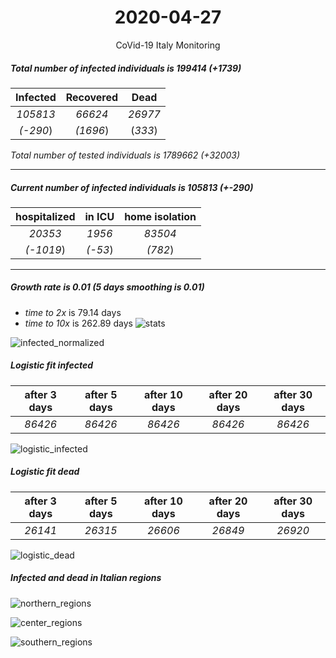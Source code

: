 <div align='center'>

# 2020-04-27
CoVid-19 Italy Monitoring
</div>

##### Total number of infected individuals is 199414 (+1739)
Infected | Recovered | Dead
:---: | :---: | :---:
*105813* | *66624* | *26977*
*(-290*) | *(1696*) | (*333*)

*Total number of tested individuals is 1789662 (+32003)*
***
##### Current number of infected individuals is 105813 (+-290)
hospitalized | in ICU | home isolation
:---: | :---: | :---:
*20353* |*1956* |*83504*
*(-1019*) |*(-53*) |*(782*)
***
##### Growth rate is 0.01 (5 days smoothing is 0.01)
- *time to 2x* is 79.14 days
- *time to 10x* is 262.89 days
![stats][stats]

![infected_normalized][infected_normalized]

##### Logistic fit infected
after 3 days | after 5 days | after 10 days | after 20 days | after 30 days
:---: | :---: | :---: | :---: | :---:
*86426* |*86426* |*86426* |*86426* |*86426*


![logistic_infected][logistic_infected]

##### Logistic fit dead
after 3 days | after 5 days | after 10 days | after 20 days | after 30 days
:---: | :---: | :---: | :---: | :---:
*26141* |*26315* |*26606* |*26849* |*26920*


![logistic_dead][logistic_dead]


##### Infected and dead in Italian regions


![northern_regions][northern_regions]


![center_regions][center_regions]


![southern_regions][southern_regions]

[stats]: stats.png
[infected_normalized]: infected_normalized.png
[logistic_infected]: logistic_infected.png
[logistic_dead]: logistic_dead.png
[northern_regions]: northern_regions.png
[center_regions]: center_regions.png
[southern_regions]: southern_regions.png
